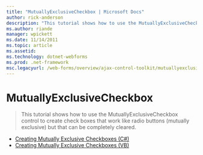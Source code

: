 ```yaml
---
title: "MutuallyExclusiveCheckbox | Microsoft Docs"
author: rick-anderson
description: "This tutorial shows how to use the MutuallyExclusiveCheckbox control to create check boxes that work like radio buttons (mutually exclusive) but that can be..."
ms.author: riande
manager: wpickett
ms.date: 11/14/2011
ms.topic: article
ms.assetid: 
ms.technology: dotnet-webforms
ms.prod: .net-framework
msc.legacyurl: /web-forms/overview/ajax-control-toolkit/mutuallyexclusivecheckbox
---
```

MutuallyExclusiveCheckbox
====================
> This tutorial shows how to use the MutuallyExclusiveCheckbox control to create check boxes that work like radio buttons (mutually exclusive) but that can be completely cleared.


- [Creating Mutually Exclusive Checkboxes (C#)](creating-mutually-exclusive-checkboxes-cs.md)
- [Creating Mutually Exclusive Checkboxes (VB)](creating-mutually-exclusive-checkboxes-vb.md)